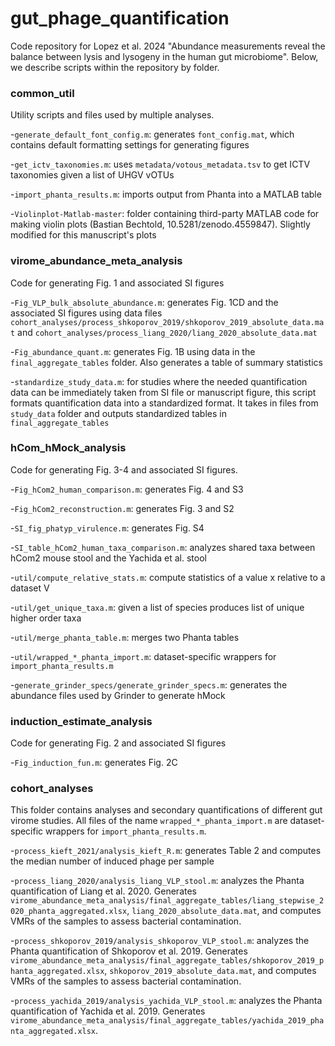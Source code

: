 # gut_phage_quantification
Code repository for Lopez et al. 2024 "Abundance measurements reveal the balance between lysis and lysogeny in the human gut microbiome". Below, we describe scripts within the repository by folder. 

### common_util
Utility scripts and files used by multiple analyses.

-`generate_default_font_config.m`: generates `font_config.mat`, which contains default formatting settings for generating figures

-`get_ictv_taxonomies.m`: uses `metadata/votous_metadata.tsv` to get ICTV taxonomies given a list of UHGV vOTUs

-`import_phanta_results.m`: imports output from Phanta into a MATLAB table

-`Violinplot-Matlab-master`: folder containing third-party MATLAB code for making violin plots (Bastian Bechtold, 10.5281/zenodo.4559847). Slightly modified for this manuscript's plots

### virome_abundance_meta_analysis
Code for generating Fig. 1 and associated SI figures

-`Fig_VLP_bulk_absolute_abundance.m`: generates Fig. 1CD and the associated SI figures using data files `cohort_analyses/process_shkoporov_2019/shkoporov_2019_absolute_data.mat` and `cohort_analyses/process_liang_2020/liang_2020_absolute_data.mat`

-`Fig_abundance_quant.m`: generates Fig. 1B using data in the `final_aggregate_tables` folder. Also generates a table of summary statistics

-`standardize_study_data.m`: for studies where the needed quantification data can be immediately taken from SI file or manuscript figure, this script formats quantification data into a standardized format. It takes in files from `study_data` folder and outputs standardized tables in `final_aggregate_tables`

### hCom_hMock_analysis
Code for generating Fig. 3-4 and associated SI figures.

-`Fig_hCom2_human_comparison.m`: generates Fig. 4 and S3

-`Fig_hCom2_reconstruction.m`: generates Fig. 3 and S2

-`SI_fig_phatyp_virulence.m`: generates Fig. S4

-`SI_table_hCom2_human_taxa_comparison.m`: analyzes shared taxa between hCom2 mouse stool and the Yachida et al. stool

-`util/compute_relative_stats.m`: compute statistics of a value x relative to a dataset V

-`util/get_unique_taxa.m`: given a list of species produces list of unique higher order taxa

-`util/merge_phanta_table.m`: merges two Phanta tables

-`util/wrapped_*_phanta_import.m`: dataset-specific wrappers for `import_phanta_results.m`

-`generate_grinder_specs/generate_grinder_specs.m`: generates the abundance files used by Grinder to generate hMock


### induction_estimate_analysis
Code for generating Fig. 2 and associated SI figures

-`Fig_induction_fun.m`: generates Fig. 2C

### cohort_analyses
This folder contains analyses and secondary quantifications of different gut virome studies. All files of the name `wrapped_*_phanta_import.m` are dataset-specific wrappers for `import_phanta_results.m`.

-`process_kieft_2021/analysis_kieft_R.m`: generates Table 2 and computes the median number of induced phage per sample

-`process_liang_2020/analysis_liang_VLP_stool.m`: analyzes the Phanta quantification of Liang et al. 2020. Generates `virome_abundance_meta_analysis/final_aggregate_tables/liang_stepwise_2020_phanta_aggregated.xlsx`, `liang_2020_absolute_data.mat`, and computes VMRs of the samples to assess bacterial contamination. 

-`process_shkoporov_2019/analysis_shkoporov_VLP_stool.m`: analyzes the Phanta quantification of Shkoporov et al. 2019. Generates `virome_abundance_meta_analysis/final_aggregate_tables/shkoporov_2019_phanta_aggregated.xlsx`, `shkoporov_2019_absolute_data.mat`, and computes VMRs of the samples to assess bacterial contamination. 

-`process_yachida_2019/analysis_yachida_VLP_stool.m`: analyzes the Phanta quantification of Yachida et al. 2019. Generates `virome_abundance_meta_analysis/final_aggregate_tables/yachida_2019_phanta_aggregated.xlsx`.
